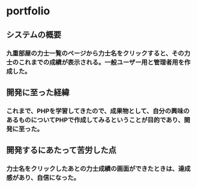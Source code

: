 # portfolio
## システムの概要
### 九重部屋の力士一覧のページから力士名をクリックすると、その力士のこれまでの成績が表示される。一般ユーザー用と管理者用を作成した。

## 開発に至った経緯
### これまで、PHPを学習してきたので、成果物として、自分の興味のあるものについてPHPで作成してみるということが目的であり、開発に至った。

## 開発するにあたって苦労した点
### 力士名をクリックしたあとの力士成績の画面ができたときは、達成感があり、自信になった。
